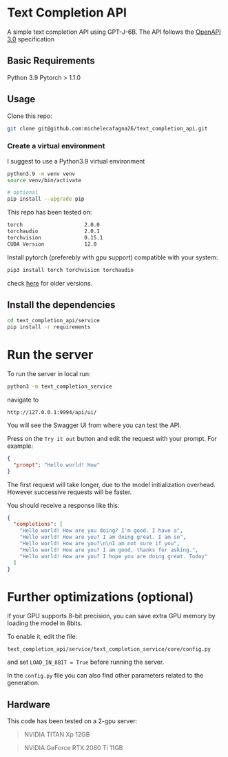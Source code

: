 # Text Completion API
A simple text completion API using GPT-J-6B.
The API follows the [OpenAPI 3.0](https://swagger.io/specification/) specification

## Basic Requirements
Python 3.9
Pytorch > 1.1.0

## Usage
Clone this repo:
```bash
git clone git@github.com:michelecafagna26/text_completion_api.git
```
### Create a virtual environment
I suggest to use a Python3.9 virtual environment
```bash
python3.9 -m venv venv
source venv/bin/activate

# optional
pip install --upgrade pip
```
This repo has been tested on:

```txt
torch                    2.0.0
torchaudio               2.0.1
torchvision              0.15.1
CUDA Version             12.0
```

Install pytorch (preferebly with gpu support) compatible with your system:
```bash
pip3 install torch torchvision torchaudio
```
check [here](https://pytorch.org/get-started/previous-versions/) for older versions.

## Install the dependencies
```bash
cd text_completion_api/service
pip install -r requirements
```
# Run the server
To run the server in local run:
```bash
python3 -m text_completion_service
```
navigate to 
```
http://127.0.0.1:9994/api/ui/
```
You will see the Swagger UI from where you can test the API.

Press on the `Try it out` button and edit the request with your prompt. For example:

```json
{
  "prompt": "Hello world! How"
}
```
The first request will take longer, due to the model initialization overhead. However successive requests will be faster.

You should receive a response like this:
```json
{
  "completions": [
    "Hello world! How are you doing? I'm good. I have a",
    "Hello world! How are you? I am doing great. I am so",
    "Hello world! How are you?\n\nI am not sure if you",
    "Hello world! How are you? I am good, thanks for asking.",
    "Hello world! How are you? I hope you are doing great. Today"
  ]
}
```
# Further optimizations (optional)
if your GPU supports 8-bit precision, you can save extra GPU memory by loading the model in 8bits.

To enable it, edit the file:
```
text_completion_api/service/text_completion_service/core/config.py
```
and set  ```LOAD_IN_8BIT = True``` before running the server.

In the ```config.py``` file you can also find other parameters related to the generation.

## Hardware
This code has been tested on a 2-gpu server:
> NVIDIA TITAN Xp 12GB

> NVIDIA GeForce RTX 2080 Ti 11GB
